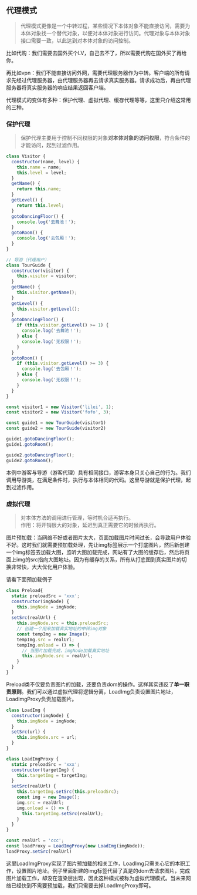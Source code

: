 ## 代理模式

>代理模式更像是一个中转过程，某些情况下本体对象不能直接访问，需要为本体对象找一个替代对象，以便对本体对象进行访问。代理对象与本体对象接口需要一致，以此达到对本体对象的访问控制。  

比如代购：我们需要去国外买个LV，自己去不了，所以需要代购在国外买了再给你。  

再比如vpn：我们不能直接访问外网，需要代理服务器作为中转。客户端的所有请求先经过代理服务器，由代理服务器再去请求真实服务器。请求成功后，再由代理服务器将真实服务器的响应结果返回客户端。
  
代理模式的变体有多种：保护代理、虚拟代理、缓存代理等等，这里只介绍这常用的三种。
### 保护代理
>保护代理主要用于控制不同权限的对象**对本体对象的访问权限**，符合条件的才能访问，起到过滤作用。
```javascript
class Visitor {
  constructor(name, level) {
    this.name = name;
    this.level = level;
  }
  getName() {
    return this.name;
  }
  getLevel() {
    return this.level;
  }
  gotoDancingFloor() {
    console.log('去舞池！');
  }
  gotoRoom() {
    console.log('去包厢！');
  }
}

// 导游（代理用户）
class TourGuide {
  constructor(visitor) {
    this.visitor = visitor;
  }
  getName() {
    this.visitor.getName();
  }
  getLevel() {
    this.visitor.getLevel();
  }
  gotoDancingFloor() {
    if (this.visitor.getLevel() >= 1) {
      console.log('去舞池！');
    } else {
      console.log('无权限！');
    }
  }
  gotoRoom() {
    if (this.visitor.getLevel() >= 3) {
      console.log('去包厢！');
    } else {
      console.log('无权限！');
    }
  }
}

const visitor1 = new Visitor('lilei', 1);
const visitor2 = new Visitor('fofo', 3);

const guide1 = new TourGuide(visitor1)
const guide2 = new TourGuide(visitor2)

guide1.gotoDancingFloor();
guide1.gotoRoom();

guide2.gotoDancingFloor();
guide2.gotoRoom();
```  
本例中游客与导游（游客代理）具有相同接口，游客本身只关心自己的行为。我们调用导游类，在满足条件时，执行与本体相同的代码。这里导游就是保护代理，起到过滤作用。  

### 虚拟代理  
>对本体方法的调用进行管理，等时机合适再执行。  
作用：将开销很大的对象，延迟到真正需要它的时候再执行。  

图片预加载：当网络不好或者图片太大，页面加载图片时间过长，会导致用户体验不好。这时我们就需要预加载处理，先让img标签展示一个打底图片，然后新创建一个img标签去加载大图，监听大图加载完成，网站有了大图的缓存后，然后将页面上img的src指向大图地址。因为有缓存的关系，所有从打底图到真实图片的切换非常快，大大优化用户体验。

请看下面预加载例子
```javascript
class Preload{
  static preloadSrc = 'xxx';
  constructor(imgNode) {
    this.imgNode = imgNode;
  }
  setSrc(realUrl) {
    this.imgNode.src = this.preloadSrc;
    // 创建一个用来加载真实地址的中转img对象
    const tempImg = new Image();
    tempImg.src = realUrl;
    tempImg.onload = () => {
      // 当图片加载完成，imgNode加载真实地址
      this.imgNode.src = realUrl;
    }
  }
}
```
Preload类不仅要负责图片的加载，还要负责dom的操作。这样其实违反了**单一职责原则**。我们可以通过虚拟代理将逻辑分离，LoadImg负责设置图片地址，LoadImgProxy负责加载图片。

```javascript
class LoadImg {
  constructor(imgNode) {
    this.imgNode = imgNode;
  }
  setSrc(url) {
    this.imgNode.src = url;
  }
}

class LoadImgProxy {
  static preloadSrc = 'xxx';
  constructor(targetImg) {
    this.targetImg = targetImg;    
  }
  setSrc(realUrl) {
    this.targetImg.setSrc(this.preloadSrc);
    const img = new Image();
    img.src = realUrl;
    img.onload = () => {
      this.targetImg.setSrc(realUrl);
    }
  }
}

const realUrl = 'ccc';
const loadProxy = LoadImgProxy(new LoadImg(imgNode));
loadProxy.setSrc(realUrl)
```
这里LoadImgProxy实现了图片预加载的相关工作，LoadImg只需关心它的本职工作，设置图片地址。例子里面新建的img标签代替了真是的dom去请求图片，完成图片加载工作，却没在渲染层出现，因此这种模式被称为虚拟代理模式。当未来网络已经快到不需要预加载，我们只需要去掉LoadImgProxy即可。